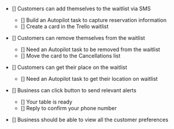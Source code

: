 - [] Customers can add themselves to the waitlist via SMS
	- [] Build an Autopilot task to capture reservation information
	- [] Create a card in the Trello waitlist

- [] Customers can remove themselves from the waitlist
	- [] Need an Autopilot task to be removed from the waitlist
	- [] Move the card to the Cancellations list

- [] Customers can get their place on the waitlist
	- [] Need an Autopilot task to get their location on waitlist

- [] Business can click button to send relevant alerts
	- [] Your table is ready
	- [] Reply to confirm your phone number

- [] Business should be able to view all the customer preferences